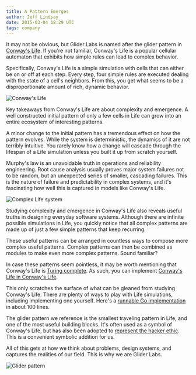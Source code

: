 ```yaml
---
title: A Pattern Emerges
author: Jeff Lindsay
date: 2015-03-04 18:29 UTC
tags: company
---
```


It may not be obvious, but Glider Labs is named after the glider pattern in [Conway's Life](https://en.wikipedia.org/wiki/Conway%27s_Game_of_Life). If you're not familiar, Conway's Life is a popular cellular automaton that exhibits how simple rules can lead to complex behavior.

Specifically, Conway's Life is a simple simulation with cells that can either be on or off at each step. Every step, four simple rules are executed dealing with the state of a cell's neighbors. From this, you get what seems to be a disproportionate amount of rich, dynamic behavior.

![Conway's Life](http://media.giphy.com/media/8Ar9S6zEFjJiU/giphy.gif)

Key takeaways from Conway's Life are about complexity and emergence. A well constructed initial pattern of only a few cells in Life can grow into an entire ecosystem of interesting patterns.

A minor change to the initial pattern has a tremendous effect on how the pattern evolves. While the system is deterministic, the dynamics of it are not terribly intuitive. You rarely know how a change will cascade through the lifespan of a Life simulation unless you built it up from scratch yourself.

Murphy's law is an unavoidable truth in operations and reliability engineering. Root cause analysis usually proves major system failures not to be random, but an unexpected series of smaller, cascading failures. This is the nature of failure and predictability in complex systems, and it's fascinating how well this is captured in models like Conway's Life.

![Complex Life system](http://media.giphy.com/media/tXlpbXfu7e2Pu/giphy.gif)

Studying complexity and emergence in Conway's Life also reveals useful truths in designing everyday software systems. Although there are infinite possible simulations in Life, you quickly notice that all complex patterns are made up of just a few simple patterns that keep recurring.

These useful patterns can be arranged in countless ways to compose more complex useful patterns. Complex patterns can then be combined as modules to make even more complex patterns. Sound familiar?

In case these patterns seem pointless, it may be worth mentioning that Conway's Life is [Turing complete](http://jeremykun.com/2011/06/30/turing-machines-and-conways-dreams/). As such, you can implement [Conway's Life in Conway's Life](https://www.youtube.com/watch?v=xP5-iIeKXE8).

This only scratches the surface of what can be gleaned from studying Conway's Life. There are plenty of ways to play with Life simulations, including implementing one yourself. Here's a [runnable Go implementation](http://play.golang.org/p/nr2wehptjW) in about 100 lines.

The glider pattern we reference is the smallest traveling pattern in Life, and one of the most useful building blocks. It's often used as a symbol of Conway's Life, but has also been adopted to [represent the hacker ethic](http://www.catb.org/hacker-emblem/faqs.html). This is a convenient symbolic addition for us.

All of this gets at how we think about problems, design systems, and captures the realities of our field. This is why we are Glider Labs.

![Glider pattern](http://media.giphy.com/media/wErVWADqta2oE/giphy.gif)

